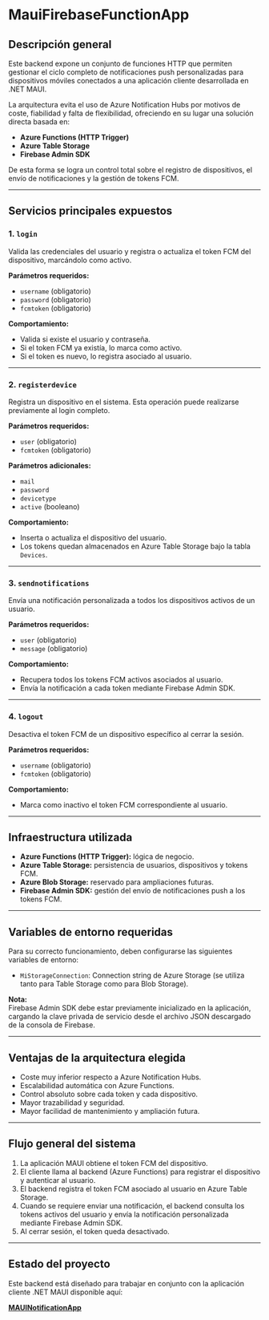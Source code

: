 # MauiFirebaseFunctionApp

## Descripción general

Este backend expone un conjunto de funciones HTTP que permiten gestionar el ciclo completo de notificaciones push personalizadas para dispositivos móviles conectados a una aplicación cliente desarrollada en .NET MAUI.

La arquitectura evita el uso de Azure Notification Hubs por motivos de coste, fiabilidad y falta de flexibilidad, ofreciendo en su lugar una solución directa basada en:

- **Azure Functions (HTTP Trigger)**
- **Azure Table Storage**
- **Firebase Admin SDK**

De esta forma se logra un control total sobre el registro de dispositivos, el envío de notificaciones y la gestión de tokens FCM.

---

## Servicios principales expuestos

### 1. `login`
Valida las credenciales del usuario y registra o actualiza el token FCM del dispositivo, marcándolo como activo.

**Parámetros requeridos:**
- `username` (obligatorio)
- `password` (obligatorio)
- `fcmtoken` (obligatorio)

**Comportamiento:**
- Valida si existe el usuario y contraseña.
- Si el token FCM ya existía, lo marca como activo.
- Si el token es nuevo, lo registra asociado al usuario.

---

### 2. `registerdevice`
Registra un dispositivo en el sistema. Esta operación puede realizarse previamente al login completo.

**Parámetros requeridos:**
- `user` (obligatorio)
- `fcmtoken` (obligatorio)

**Parámetros adicionales:**
- `mail`
- `password`
- `devicetype`
- `active` (booleano)

**Comportamiento:**
- Inserta o actualiza el dispositivo del usuario.
- Los tokens quedan almacenados en Azure Table Storage bajo la tabla `Devices`.

---

### 3. `sendnotifications`
Envía una notificación personalizada a todos los dispositivos activos de un usuario.

**Parámetros requeridos:**
- `user` (obligatorio)
- `message` (obligatorio)

**Comportamiento:**
- Recupera todos los tokens FCM activos asociados al usuario.
- Envía la notificación a cada token mediante Firebase Admin SDK.

---

### 4. `logout`
Desactiva el token FCM de un dispositivo específico al cerrar la sesión.

**Parámetros requeridos:**
- `username` (obligatorio)
- `fcmtoken` (obligatorio)

**Comportamiento:**
- Marca como inactivo el token FCM correspondiente al usuario.

---

## Infraestructura utilizada

- **Azure Functions (HTTP Trigger):** lógica de negocio.
- **Azure Table Storage:** persistencia de usuarios, dispositivos y tokens FCM.
- **Azure Blob Storage:** reservado para ampliaciones futuras.
- **Firebase Admin SDK:** gestión del envío de notificaciones push a los tokens FCM.

---

## Variables de entorno requeridas

Para su correcto funcionamiento, deben configurarse las siguientes variables de entorno:

- `MiStorageConnection`: Connection string de Azure Storage (se utiliza tanto para Table Storage como para Blob Storage).

**Nota:**  
Firebase Admin SDK debe estar previamente inicializado en la aplicación, cargando la clave privada de servicio desde el archivo JSON descargado de la consola de Firebase.

---

## Ventajas de la arquitectura elegida

- Coste muy inferior respecto a Azure Notification Hubs.
- Escalabilidad automática con Azure Functions.
- Control absoluto sobre cada token y cada dispositivo.
- Mayor trazabilidad y seguridad.
- Mayor facilidad de mantenimiento y ampliación futura.

---

## Flujo general del sistema

1. La aplicación MAUI obtiene el token FCM del dispositivo.
2. El cliente llama al backend (Azure Functions) para registrar el dispositivo y autenticar al usuario.
3. El backend registra el token FCM asociado al usuario en Azure Table Storage.
4. Cuando se requiere enviar una notificación, el backend consulta los tokens activos del usuario y envía la notificación personalizada mediante Firebase Admin SDK.
5. Al cerrar sesión, el token queda desactivado.

---

## Estado del proyecto

Este backend está diseñado para trabajar en conjunto con la aplicación cliente .NET MAUI disponible aquí:

**[MAUINotificationApp](#)**
